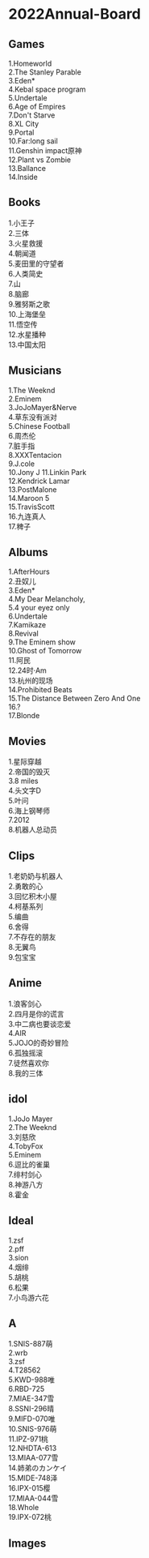 # 2022Annual-Board

## Games
1.Homeworld  
2.The Stanley Parable  
3.Eden*  
4.Kebal space program  
5.Undertale  
6.Age of Empires  
7.Don't Starve  
8.XL City  
9.Portal  
10.Far:long sail  
11.Genshin impact原神  
12.Plant vs Zombie  
13.Ballance  
14.Inside  

## Books
1.小王子  
2.三体  
3.火星救援  
4.朝闻道  
5.麦田里的守望者  
6.人类简史  
7.山  
8.脑廊  
9.雅努斯之歌  
10.上海堡垒  
11.悟空传  
12.水星播种  
13.中国太阳  
 
## Musicians
1.The Weeknd  
2.Eminem  
3.JoJoMayer&Nerve  
4.草东没有派对  
5.Chinese Football  
6.周杰伦  
7.脏手指  
8.XXXTentacion  
9.J.cole   
10.Jony J
11.Linkin Park  
12.Kendrick Lamar  
13.PostMalone   
14.Maroon 5  
15.TravisScott  
16.九连真人  
17.稗子   

## Albums
1.AfterHours  
2.丑奴儿  
3.Eden*    
4.My Dear Melancholy,  
5.4 your eyez only  
6.Undertale  
7.Kamikaze  
8.Revival   
9.The Eminem show   
10.Ghost of Tomorrow   
11.阿民   
12.24时·Am  
13.杭州的现场  
14.Prohibited Beats  
15.The Distance Between Zero And One  
16.?  
17.Blonde  

## Movies
1.星际穿越  
2.帝国的毁灭  
3.8 miles  
4.头文字D  
5.叶问  
6.海上钢琴师  
7.2012  
8.机器人总动员  

## Clips 
1.老奶奶与机器人  
2.勇敢的心  
3.回忆积木小屋  
4.柯基系列  
5.编曲  
6.舍得   
7.不存在的朋友  
8.无翼鸟  
9.包宝宝  

## Anime 
1.浪客剑心   
2.四月是你的谎言    
3.中二病也要谈恋爱  
4.AIR  
5.JOJO的奇妙冒险  
6.孤独摇滚  
7.徒然喜欢你  
8.我的三体  

## idol
1.JoJo Mayer  
2.The Weeknd  
3.刘慈欣  
4.TobyFox  
5.Eminem  
6.逗比的雀巢  
7.绯村剑心  
8.神游八方  
8.霍金  

## Ideal
1.zsf  
2.pff  
3.sion  
4.烟绯  
5.胡桃  
6.松果  
7.小鸟游六花      

## A
1.SNIS-887萌  
2.wrb  
3.zsf  
4.T28562   
5.KWD-988唯  
6.RBD-725  
7.MIAE-347雪  
8.SSNI-296晴  
9.MIFD-070唯  
10.SNIS-976萌  
11.IPZ-971桃  
12.NHDTA-613  
13.MIAA-077雪  
14.姉弟のカンケイ  
15.MIDE-748泽  
16.IPX-015樱  
17.MIAA-044雪  
18.Whole  
19.IPX-072桃  

## Images  
